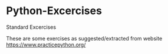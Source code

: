 # Python-Excercises
Standard Excercises

These are some exercises as suggested/extracted from website https://www.practicepython.org/

